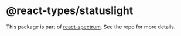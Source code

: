 # @react-types/statuslight

This package is part of [react-spectrum](https://github.com/adobe/react-spectrum). See the repo for more details.
